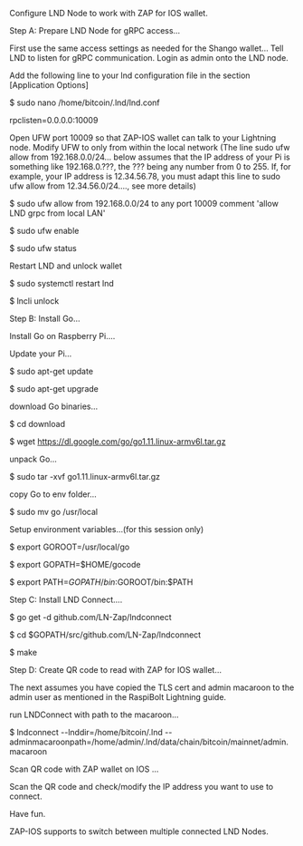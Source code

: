Configure LND Node to work with ZAP for IOS wallet.

Step A: Prepare LND Node for gRPC access…

First use the same access settings as needed for the Shango wallet...
Tell LND to listen for gRPC communication. 
Login as admin onto the LND node.

Add the following line to your lnd configuration file in the section [Application Options]

$ sudo nano /home/bitcoin/.lnd/lnd.conf

rpclisten=0.0.0.0:10009


Open UFW port 10009 so that ZAP-IOS wallet can talk to your Lightning node.
Modify UFW to only from within the local network (The line sudo ufw allow from 192.168.0.0/24… below assumes that the IP address of your Pi is something like 192.168.0.???, the ??? being any number from 0 to 255. If, for example, your IP address is 12.34.56.78, you must adapt this line to sudo ufw allow from 12.34.56.0/24…., see more details)

$ sudo ufw allow from 192.168.0.0/24 to any port 10009 comment 'allow LND grpc from local LAN'

$ sudo ufw enable

$ sudo ufw status


Restart LND and unlock wallet

$ sudo systemctl restart lnd

$ lncli unlock



Step B: Install Go…

Install Go on Raspberry Pi….

Update your Pi...

$ sudo apt-get update

$ sudo apt-get upgrade


download Go binaries…

$ cd download

$ wget https://dl.google.com/go/go1.11.linux-armv6l.tar.gz


unpack Go…

$ sudo tar -xvf go1.11.linux-armv6l.tar.gz


copy Go to env folder…

$ sudo mv go /usr/local


Setup environment variables…(for this session only)

$ export GOROOT=/usr/local/go

$ export GOPATH=$HOME/gocode

$ export PATH=$GOPATH/bin:$GOROOT/bin:$PATH
 
 
 
Step C: Install LND Connect….

$ go get -d github.com/LN-Zap/lndconnect

$ cd $GOPATH/src/github.com/LN-Zap/lndconnect

$ make



Step D: Create QR code to read with ZAP for IOS wallet…

The next assumes you have copied the TLS cert and admin macaroon to the admin user as mentioned in the RaspiBolt Lightning guide.

run LNDConnect with path to the macaroon…

$ lndconnect --lnddir=/home/bitcoin/.lnd --adminmacaroonpath=/home/admin/.lnd/data/chain/bitcoin/mainnet/admin.macaroon


Scan QR code with ZAP wallet on IOS …

Scan the QR code and check/modify the IP address you want to use to connect.

Have fun.

ZAP-IOS supports to switch between multiple connected LND Nodes.



